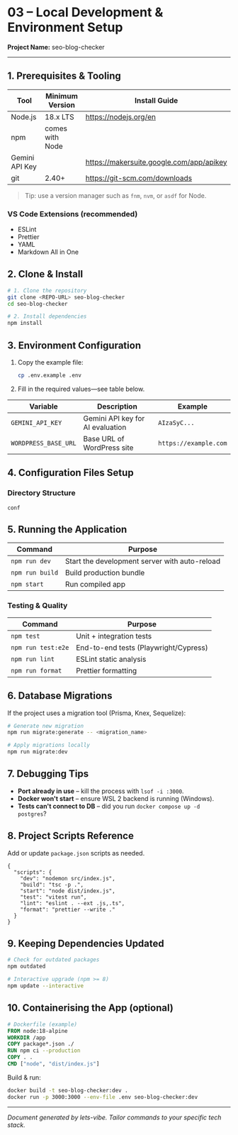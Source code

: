 # 03 – Local Development & Environment Setup

**Project Name:** seo-blog-checker

---

## 1. Prerequisites & Tooling

| Tool | Minimum Version | Install Guide |
|------|----------------|---------------|
| Node.js | 18.x LTS | https://nodejs.org/en |
| npm | comes with Node | |
| Gemini API Key | | https://makersuite.google.com/app/apikey |
| git | 2.40+ | https://git-scm.com/downloads |

> Tip: use a version manager such as `fnm`, `nvm`, or `asdf` for Node.

### VS Code Extensions (recommended)

- ESLint
- Prettier
- YAML
- Markdown All in One

## 2. Clone & Install

```bash
# 1. Clone the repository
git clone <REPO-URL> seo-blog-checker
cd seo-blog-checker

# 2. Install dependencies
npm install
```

## 3. Environment Configuration

1. Copy the example file:
   ```bash
   cp .env.example .env
   ```
2. Fill in the required values—see table below.

| Variable | Description | Example |
|----------|-------------|---------|
| `GEMINI_API_KEY` | Gemini API key for AI evaluation | `AIzaSyC...` |
| `WORDPRESS_BASE_URL` | Base URL of WordPress site | `https://example.com` |

## 4. Configuration Files Setup

### Directory Structure

```
conf
```

## 5. Running the Application

| Command         | Purpose                                       |
| --------------- | --------------------------------------------- |
| `npm run dev`   | Start the development server with auto-reload |
| `npm run build` | Build production bundle                       |
| `npm start`     | Run compiled app                              |

### Testing & Quality

| Command            | Purpose                               |
| ------------------ | ------------------------------------- |
| `npm test`         | Unit + integration tests              |
| `npm run test:e2e` | End-to-end tests (Playwright/Cypress) |
| `npm run lint`     | ESLint static analysis                |
| `npm run format`   | Prettier formatting                   |

## 6. Database Migrations

If the project uses a migration tool (Prisma, Knex, Sequelize):

```bash
# Generate new migration
npm run migrate:generate -- <migration_name>

# Apply migrations locally
npm run migrate:dev
```

## 7. Debugging Tips

- **Port already in use** – kill the process with `lsof -i :3000`.
- **Docker won't start** – ensure WSL 2 backend is running (Windows).
- **Tests can't connect to DB** – did you run `docker compose up -d postgres`?

## 8. Project Scripts Reference

Add or update `package.json` scripts as needed.

```jsonc
{
  "scripts": {
    "dev": "nodemon src/index.js",
    "build": "tsc -p .",
    "start": "node dist/index.js",
    "test": "vitest run",
    "lint": "eslint . --ext .js,.ts",
    "format": "prettier --write ."
  }
}
```

## 9. Keeping Dependencies Updated

```bash
# Check for outdated packages
npm outdated

# Interactive upgrade (npm >= 8)
npm update --interactive
```

## 10. Containerising the App (optional)

```dockerfile
# Dockerfile (example)
FROM node:18-alpine
WORKDIR /app
COPY package*.json ./
RUN npm ci --production
COPY . .
CMD ["node", "dist/index.js"]
```

Build & run:

```bash
docker build -t seo-blog-checker:dev .
docker run -p 3000:3000 --env-file .env seo-blog-checker:dev
```

---

_Document generated by lets-vibe. Tailor commands to your specific tech stack._
